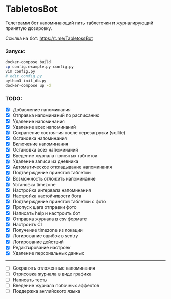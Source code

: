 # TabletosBot
Телеграмм бот напоминающий пить таблеточки и журналирующий принятую дозировку.

Ссылка на бот: https://t.me/TabletossBot

### Запуск:
```bash
docker-compose build
cp config.example.py config.py
vim config.py
# edit config.py
python3 init_db.py
docker-compose up -d
```

### TODO:
- [x] Добавление напоминания
- [x] Отправка напоминаний по расписанию
- [x] Удаление напоминания
- [x] Удаление всех напоминаний
- [x] Сохранение состояния после перезагрузки (sqllite)
- [x] Остановка напоминания
- [x] Включение напоминания
- [x] Остановка всех напоминаний
- [x] Введение журнала принятых таблеток
- [x] Удаление записи из дневника
- [x] Автоматическое откладывание напоминания
- [x] Подтверждение принятой таблетки
- [x] Возможность отложить напоминание
- [x] Установка timezone
- [x] Настройка интервала напоминания
- [x] Настройка настойчивости бота
- [x] Подтверждение принятой таблетки с фото
- [x] Пропуск шага отправки фото
- [x] Написать help и настроить бот 
- [x] Отправка журнала в csv формате
- [x] Настроить CI
- [x] Получение timezone из локации
- [x] Логирование ошибок в sentry
- [x] Логирование действий
- [x] Редактирование настроек
- [x] Удаление персональных данных
------
- [ ] Сохранять отложенные напоминания
- [ ] Отрисовка журнала в виде графика
- [ ] Написать тесты
- [ ] Введение журнала побочных эффектов
- [ ] Поддержка английского языка
